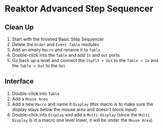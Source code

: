 # Reaktor Advanced Step Sequencer

## Clean Up

1. Start with the finished Basic Step Sequencer
2. Delete the `Order` and `Event Table` modules
3. Add an empty `Macro` and rename it to `Table`
4. Double-click into the `Table` and add `In` and `Out` ports
5. Go back up a level and connect the `StpFlt > Out` to the `Table > In` and the `Table > Out` to the `Out`.

## Interface

1. Double-click into `Table`
2. Add a `Mouse Area`
3. Add a new `Macro` and name it `Display` (this macro is to make sure the display stays below the mouse area and doesn't block input)
4. Double-click into `Display` and add a `Multi Display` (since the `Multi Display` is in a macro one level lower, it will be under the `Mouse Area`)
